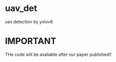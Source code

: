 # uav_det
uav detection by yolov8

# IMPORTANT
THe code will be avaliable after our paper published!!
